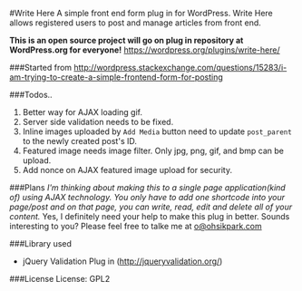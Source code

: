 #Write Here
A simple front end form plug in for WordPress.
Write Here allows registered users to post and manage articles from front end.

**This is an open source project will go on plug in repository at WordPress.org for everyone!**
https://wordpress.org/plugins/write-here/


###Started from
http://wordpress.stackexchange.com/questions/15283/i-am-trying-to-create-a-simple-frontend-form-for-posting

###Todos..

1. Better way for AJAX loading gif.
2. Server side validation needs to be fixed.
3. Inline images uploaded by `Add Media` button need to update `post_parent` to the newly created post's ID.
4. Featured image needs image filter. Only jpg, png, gif, and bmp can be upload.
5. Add nonce on AJAX featured image upload for security.

###Plans
*I'm thinking about making this to a single page application(kind of) using AJAX technology. You only have to add one shortcode into your page/post and on that page, you can write, read, edit and delete all of your content.*
Yes, I definitely need your help to make this plug in better. Sounds interesting to you? Please feel free to talke me at
o@ohsikpark.com

###Library used
- jQuery Validation Plug in (http://jqueryvalidation.org/)

###License
License: GPL2